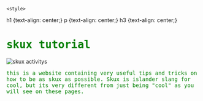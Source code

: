 <html>

  <head>

    <style>
h1 {text-align: center;}
p {text-align: center;}
h3 {text-align: center;}


</style>  

</head>

<body>
 
<h1 style="font-family:cursive,monospace;color:Green;">skux tutorial</h1>
<img src="https://www.valleyprofile.co.nz/wp-content/uploads/2022/05/P1-VALLEY-PROFILE-Martina-Dairy-Ram-raid-WEB.jpg" alt="skux activitys">
<p style="font-family:cursive,monospace;color:Green;">this is a website containing very useful tips and tricks on how to be as skux as possible. Skux is islander slang for cool, but its very different from just being "cool" as you will see on these pages.</p>
</body>

</html>
